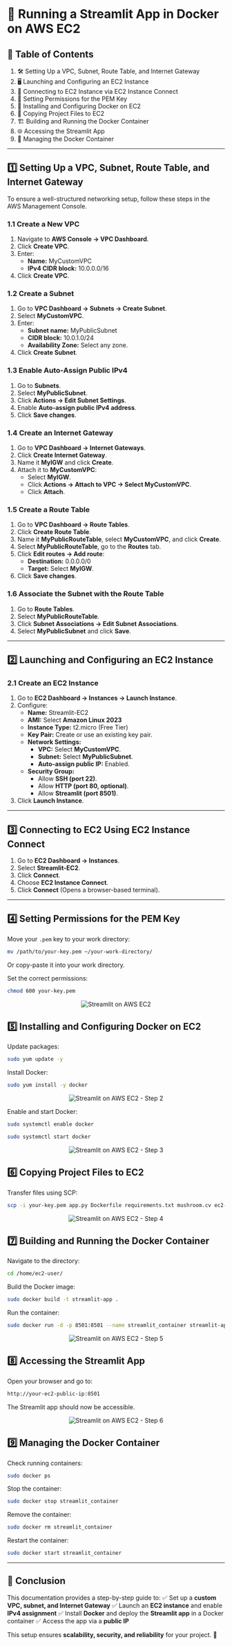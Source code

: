 # 🚀 Running a Streamlit App in Docker on AWS EC2  

## 📜 Table of Contents

1. 🛠 Setting Up a VPC, Subnet, Route Table, and Internet Gateway
2. 🖥️ Launching and Configuring an EC2 Instance
3. 🔗 Connecting to EC2 Instance via EC2 Instance Connect
4. 🔑 Setting Permissions for the PEM Key
5. 🐳 Installing and Configuring Docker on EC2
6. 📂 Copying Project Files to EC2
7. 🏗️ Building and Running the Docker Container
8. 🌐 Accessing the Streamlit App
9. 🔄 Managing the Docker Container

---

## 1️⃣ Setting Up a VPC, Subnet, Route Table, and Internet Gateway

To ensure a well-structured networking setup, follow these steps in the AWS Management Console.

### 1.1 Create a New VPC
1. Navigate to **AWS Console → VPC Dashboard**.
2. Click **Create VPC**.
3. Enter:
   - **Name:** MyCustomVPC
   - **IPv4 CIDR block:** 10.0.0.0/16
4. Click **Create VPC**.

### 1.2 Create a Subnet
1. Go to **VPC Dashboard → Subnets → Create Subnet**.
2. Select **MyCustomVPC**.
3. Enter:
   - **Subnet name:** MyPublicSubnet
   - **CIDR block:** 10.0.1.0/24
   - **Availability Zone:** Select any zone.
4. Click **Create Subnet**.

### 1.3 Enable Auto-Assign Public IPv4
1. Go to **Subnets**.
2. Select **MyPublicSubnet**.
3. Click **Actions → Edit Subnet Settings**.
4. Enable **Auto-assign public IPv4 address**.
5. Click **Save changes**.

### 1.4 Create an Internet Gateway
1. Go to **VPC Dashboard → Internet Gateways**.
2. Click **Create Internet Gateway**.
3. Name it **MyIGW** and click **Create**.
4. Attach it to **MyCustomVPC**:
   - Select **MyIGW**.
   - Click **Actions → Attach to VPC → Select MyCustomVPC**.
   - Click **Attach**.

### 1.5 Create a Route Table
1. Go to **VPC Dashboard → Route Tables**.
2. Click **Create Route Table**.
3. Name it **MyPublicRouteTable**, select **MyCustomVPC**, and click **Create**.
4. Select **MyPublicRouteTable**, go to the **Routes** tab.
5. Click **Edit routes → Add route**:
   - **Destination:** 0.0.0.0/0
   - **Target:** Select **MyIGW**.
6. Click **Save changes**.

### 1.6 Associate the Subnet with the Route Table
1. Go to **Route Tables**.
2. Select **MyPublicRouteTable**.
3. Click **Subnet Associations → Edit Subnet Associations**.
4. Select **MyPublicSubnet** and click **Save**.

---

## 2️⃣ Launching and Configuring an EC2 Instance

### 2.1 Create an EC2 Instance
1. Go to **EC2 Dashboard → Instances → Launch Instance**.
2. Configure:
   - **Name:** Streamlit-EC2
   - **AMI:** Select **Amazon Linux 2023**
   - **Instance Type:** t2.micro (Free Tier)
   - **Key Pair:** Create or use an existing key pair.
   - **Network Settings:**
     - **VPC:** Select **MyCustomVPC**.
     - **Subnet:** Select **MyPublicSubnet**.
     - **Auto-assign public IP:** Enabled.
   - **Security Group:**
     - Allow **SSH (port 22)**.
     - Allow **HTTP (port 80, optional)**.
     - Allow **Streamlit (port 8501)**.
3. Click **Launch Instance**.

---

## 3️⃣ Connecting to EC2 Using EC2 Instance Connect

1. Go to **EC2 Dashboard → Instances**.
2. Select **Streamlit-EC2**.
3. Click **Connect**.
4. Choose **EC2 Instance Connect**.
5. Click **Connect** (Opens a browser-based terminal).

---

## 4️⃣ Setting Permissions for the PEM Key

Move your `.pem` key to your work directory:
```sh
mv /path/to/your-key.pem ~/your-work-directory/
```
Or copy-paste it into your work directory.

Set the correct permissions:
```sh
chmod 600 your-key.pem
```
<p align="center">
  <img src="https://github.com/TarakKatoch/My-Docker-Dockyard/raw/b17f8d11d876569f5eda9920304a091057591d59/Running%20a%20Streamlit%20App%20in%20Docker%20on%20AWS%20EC2/images/1.jpg" alt="Streamlit on AWS EC2" />
</p>

## 5️⃣ Installing and Configuring Docker on EC2

Update packages:
```sh
sudo yum update -y
```
Install Docker:
```sh
sudo yum install -y docker
```
<p align="center">
  <img src="https://github.com/TarakKatoch/My-Docker-Dockyard/raw/b17f8d11d876569f5eda9920304a091057591d59/Running%20a%20Streamlit%20App%20in%20Docker%20on%20AWS%20EC2/images/2.jpg" alt="Streamlit on AWS EC2 - Step 2" />
</p>
Enable and start Docker:

```sh
sudo systemctl enable docker
```

```sh
sudo systemctl start docker
```
<p align="center">
  <img src="https://github.com/TarakKatoch/My-Docker-Dockyard/raw/b17f8d11d876569f5eda9920304a091057591d59/Running%20a%20Streamlit%20App%20in%20Docker%20on%20AWS%20EC2/images/3.jpg" alt="Streamlit on AWS EC2 - Step 3" />
</p>

## 6️⃣ Copying Project Files to EC2

Transfer files using SCP:
```sh
scp -i your-key.pem app.py Dockerfile requirements.txt mushroom.cv ec2-user@your-ec2-public-ip:/home/ec2-user/
```
<p align="center">
  <img src="https://github.com/TarakKatoch/My-Docker-Dockyard/raw/b17f8d11d876569f5eda9920304a091057591d59/Running%20a%20Streamlit%20App%20in%20Docker%20on%20AWS%20EC2/images/4.jpg" alt="Streamlit on AWS EC2 - Step 4" />
</p>

## 7️⃣ Building and Running the Docker Container

Navigate to the directory:
```sh
cd /home/ec2-user/
```
Build the Docker image:
```sh
sudo docker build -t streamlit-app .
```
Run the container:
```sh
sudo docker run -d -p 8501:8501 --name streamlit_container streamlit-app
```
<p align="center">
  <img src="https://github.com/TarakKatoch/My-Docker-Dockyard/raw/b17f8d11d876569f5eda9920304a091057591d59/Running%20a%20Streamlit%20App%20in%20Docker%20on%20AWS%20EC2/images/5.jpg" alt="Streamlit on AWS EC2 - Step 5" />
</p>

## 8️⃣ Accessing the Streamlit App

Open your browser and go to:
```sh
http://your-ec2-public-ip:8501
```
The Streamlit app should now be accessible.

<p align="center">
  <img src="https://github.com/TarakKatoch/My-Docker-Dockyard/raw/b17f8d11d876569f5eda9920304a091057591d59/Running%20a%20Streamlit%20App%20in%20Docker%20on%20AWS%20EC2/images/6.jpg" alt="Streamlit on AWS EC2 - Step 6" />
</p>

## 9️⃣ Managing the Docker Container

Check running containers:
```sh
sudo docker ps
```
Stop the container:
```sh
sudo docker stop streamlit_container
```
Remove the container:
```sh
sudo docker rm streamlit_container
```
Restart the container:
```sh
sudo docker start streamlit_container
```

---

## 🎯 Conclusion

This documentation provides a step-by-step guide to:
✅ Set up a **custom VPC, subnet, and Internet Gateway**
✅ Launch an **EC2 instance** and enable **IPv4 assignment**
✅ Install **Docker** and deploy the **Streamlit app** in a Docker container
✅ Access the app via a **public IP**

This setup ensures **scalability, security, and reliability** for your project. 🚀
